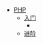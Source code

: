 <!-- docs/_sidebar.md -->
* [PHP](zh-cn/php/)
  * [入门](zh-cn/php/介绍)
    * []()
  * [进阶](zh-cn/php/介绍)